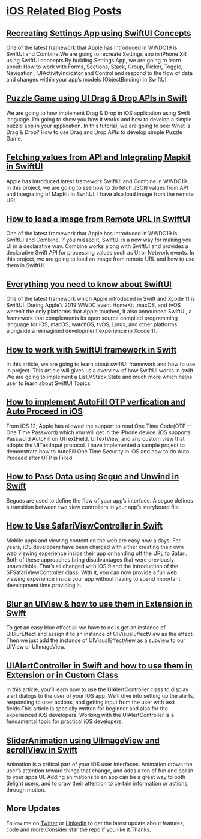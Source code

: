 # [iOS Related Blog Posts](https://medium.com/a-developer-in-making/tagged/ios)



## [Recreating Settings App using SwiftUI Concepts](https://medium.com/a-developer-in-making/recreating-settings-app-using-swiftui-concepts-e034d2a95ed1)
One of the latest framework that Apple has introduced in WWDC19 is SwiftUI and Combine.We are going 
to recreate Settings app in iPhone XR using SwiftUI concepts.By building Settings App, we are going to learn about: How to work with Forms, Sections, Stack, Group, Picker, Toggle, Navigation , UIActivityIndicator and Control and respond to the flow of data and changes within your app’s models (ObjectBinding) in SwiftUI.


## [Puzzle Game using UI Drag & Drop APIs in Swift](https://medium.com/a-developer-in-making/puzzle-game-using-ui-drag-drop-apis-in-swift-4bd9d29f6c20)
We are going to how implement Drag & Drop in iOS application using Swift language. I’m going to show you how it works and how to develop a simple puzzle app in your application. In this tutorial, we are going to see:
What is Drag & Drop? How to use Drag and Drop APIs to develop simple Puzzle Game.


## [Fetching values from API and Integrating Mapkit in SwiftUI](https://medium.com/a-developer-in-making/fetching-values-from-api-and-integrating-mapkit-in-swiftui-3277806d9090)
Apple has introduced latest framework SwiftUI and Combine in WWDC19 . In this project, we are going to see how to do fetch JSON values from API and integrating of MapKit in SwiftUI. I have also load image from the remote URL.


## [How to load a image from Remote URL in SwiftUI](https://medium.com/a-developer-in-making/how-to-load-a-image-from-url-in-swiftui-59f870f9b3f7)
One of the latest framework that Apple has introduced in WWDC19 is SwiftUI and Combine. If you missed it, 
SwiftUI is a new way for making you UI in a declarative way. Combine works along with SwiftUI and provides a declarative Swift API for processing values such as UI or Network events.
In this project, we are going to load an image from remote URL and how to use them in SwiftUI.


## [Everything you need to know about SwiftUI](https://medium.com/a-developer-in-making/everything-you-need-to-know-about-swiftui-1dc4943f0e94)
One of the latest framework which Apple introduced in Swift and Xcode 11 is SwiftUI. During Apple’s 2019 WWDC event HomeKit ,macOS, and tvOS weren’t the only platforms that Apple touched, It also announced SwiftUI, a framework that complements its open source compiled programming language for iOS, macOS, watchOS, tvOS, Linux, and other platforms alongside a reimagined development experience in Xcode 11.


## [How to work with SwiftUI framework in Swift](https://medium.com/a-developer-in-making/how-to-work-with-swiftui-framework-in-swift-89deda4bfe3)
In this article, we are going to learn about swiftUI framework and how to use in project. This article will gives us a overview of how SwiftUI works in swift. We are going to implement a List,VStack,State and much more which helps user to learn about SwiftUI Topics.


## [How to implement AutoFill OTP verfication and Auto Proceed in iOS](https://medium.com/a-developer-in-making/how-to-implement-automatic-otp-verification-in-ios-7813c6116a1d)
From iOS 12, Apple has allowed the support to read One Time Code(OTP — One Time Password) which you will get in the iPhone device. iOS supports Password AutoFill on UITextField, UITextView, and any custom view that adopts the UITextInput protocol. I have implemented a sample project to demonstrate how to AutoFill One Time Security in iOS and how to do Auto Proceed after OTP is Filled.


## [How to Pass Data using Segue and Unwind in Swift](https://medium.com/a-developer-in-making/how-to-pass-data-using-segue-and-unwind-in-swift-afaf241186fc)
Segues are used to define the flow of your app’s interface. A segue defines a transition between two view controllers in your app’s storyboard file. 


## [How to Use SafariViewController in Swift](https://medium.com/a-developer-in-making/how-to-use-safariviewcontroller-in-swift-85ea39794c03)
Mobile apps and viewing content on the web are easy now a days. For years, iOS developers have been charged with either creating their own web viewing experience inside their app or handing off the URL to Safari. Both of these approaches bring disadvantages that were previously unavoidable.
That’s all changed with iOS 9 and the introduction of the SFSafariViewController class. With it, you can now provide a full web viewing experience inside your app without having to spend important development time providing it.



## [Blur an UIView & how to use them in Extension in Swift](https://medium.com/a-developer-in-making/blur-an-uiview-how-to-use-them-in-extension-in-swift-5416203878c0)
To get an easy blue effect all we have to do is get an instance of UIBlurEffect and assign it to an instance of UIVisualEffectView as the effect. Then we just add the instance of UIVisualEffectView as a subview to our UIView or UIImageView.


## [UIAlertController in Swift and how to use them in Extension or in Custom Class](https://medium.com/a-developer-in-making/uialertcontroller-in-swift-and-how-to-use-them-in-extension-or-in-custom-class-2d8dcf9cb292)
In this article, you’ll learn how to use the UIAlertController class to display alert dialogs to the user of your iOS app. We’ll dive into setting up the alerts, responding to user actions, and getting input from the user with text fields.This article is specially written for beginner and also for the experienced iOS developers. Working with the UIAlertController is a fundamental topic for practical iOS developers.


## [SliderAnimation using UIImageView and scrollView in Swift](https://medium.com/a-developer-in-making/slideranimation-using-uiimageview-and-scrollview-in-swift-29710a4f5e30)
Animation is a critical part of your iOS user interfaces. Animation draws the user’s attention toward things that change, and adds a ton of fun and polish to your apps UI. Adding animations to an app can be a great way to
both delight users, and to draw their attention to certain information or actions, through motion.


## More Updates
Follow me on [Twitter](https://twitter.com/Shankar__am) or [LinkedIn](https://www.linkedin.com/in/shankar-mathesh) to get the latest update about features, code and more.Consider star the repo if you like it.Thanks.
